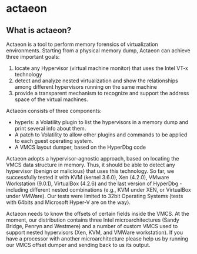 actaeon
=======

What is actaeon?
----------------
Actaeon is a tool to perform memory forensics of virtualization environments. 
Starting from a physical memory dump, Actaeon can achieve three important goals: 
1) locate any Hypervisor (virtual machine monitor) that uses the Intel VT-x technology
2) detect and analyze nested virtualization and show the relationships among different hypervisors running on the same machine
3) provide a transparent mechanism to recognize and support the address space of the virtual machines.

Actaeon consists of three components:

- hyperls: a Volatility plugin to list the hypervisors in a memory dump and print several info about them.
- A patch to Volatility to allow other plugins and commands to be applied to each guest operating system.
- A VMCS layout dumper, based on the HyperDbg code

Actaeon adopts a hypervisor-agnostic approach, based on locating the VMCS data structure in memory. Thus, it should be able to detect any hypervisor (benign or malicious) that uses this technology. So far, we successfully tested it with KVM (kernel 3.6.0), Xen (4.2.0), VMware Workstation (9.0.1), VirtualBox (4.2.6) and the last version of HyperDbg - including different nested combinations (e.g., KVM under XEN, or VirtualBox under VMWare). Our tests were limited to 32bit Operating Systems (tests with 64bits and Microsoft Hyper-V are on the way).

Actaeon needs to know the offsets of certain fields inside the VMCS. At the moment, our distribution contains three Intel microarchitectures (Sandy Bridge, Penryn and Westmere) and a number of custom VMCS used to support nested hypervisors (Xen, KVM, and VMWare workstation). 
If you have a processor with another microarchitecture please help us by running our VMCS offset dumper and sending back to us its output.
